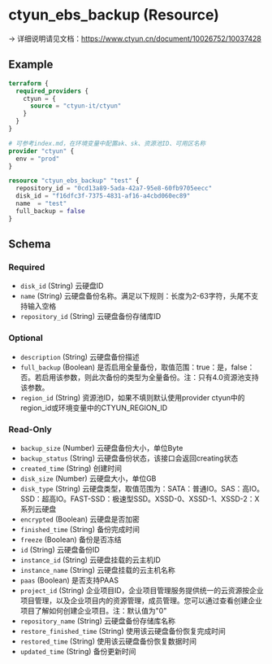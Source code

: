 # ctyun_ebs_backup (Resource)
-> 详细说明请见文档：https://www.ctyun.cn/document/10026752/10037428



## Example

```terraform
terraform {
  required_providers {
    ctyun = {
      source = "ctyun-it/ctyun"
    }
  }
}

# 可参考index.md，在环境变量中配置ak、sk、资源池ID、可用区名称
provider "ctyun" {
  env = "prod"
}

resource "ctyun_ebs_backup" "test" {
  repository_id = "0cd13a89-5ada-42a7-95e8-60fb9705eecc"
  disk_id = "f16dfc3f-7375-4831-af16-a4cbd060ec89"
  name  = "test"
  full_backup = false
}
```

<!-- schema generated by tfplugindocs -->
## Schema

### Required

- `disk_id` (String) 云硬盘ID
- `name` (String) 云硬盘备份名称。满足以下规则：长度为2-63字符，头尾不支持输入空格
- `repository_id` (String) 云硬盘备份存储库ID

### Optional

- `description` (String) 云硬盘备份描述
- `full_backup` (Boolean) 是否启用全量备份，取值范围：true：是，false：否。若启用该参数，则此次备份的类型为全量备份。注：只有4.0资源池支持该参数。
- `region_id` (String) 资源池ID，如果不填则默认使用provider ctyun中的region_id或环境变量中的CTYUN_REGION_ID

### Read-Only

- `backup_size` (Number) 云硬盘备份大小，单位Byte
- `backup_status` (String) 云硬盘备份状态，该接口会返回creating状态
- `created_time` (String) 创建时间
- `disk_size` (Number) 云硬盘大小，单位GB
- `disk_type` (String) 云硬盘类型，取值范围为：SATA：普通IO。SAS：高IO。SSD：超高IO。FAST-SSD：极速型SSD。XSSD-0、XSSD-1、XSSD-2：X系列云硬盘
- `encrypted` (Boolean) 云硬盘是否加密
- `finished_time` (String) 备份完成时间
- `freeze` (Boolean) 备份是否冻结
- `id` (String) 云硬盘备份ID
- `instance_id` (String) 云硬盘挂载的云主机ID
- `instance_name` (String) 云硬盘挂载的云主机名称
- `paas` (Boolean) 是否支持PAAS
- `project_id` (String) 企业项目ID，企业项目管理服务提供统一的云资源按企业项目管理，以及企业项目内的资源管理，成员管理。您可以通过查看创建企业项目了解如何创建企业项目。注：默认值为"0"
- `repository_name` (String) 云硬盘备份存储库名称
- `restore_finished_time` (String) 使用该云硬盘备份恢复完成时间
- `restored_time` (String) 使用该云硬盘备份恢复数据时间
- `updated_time` (String) 备份更新时间